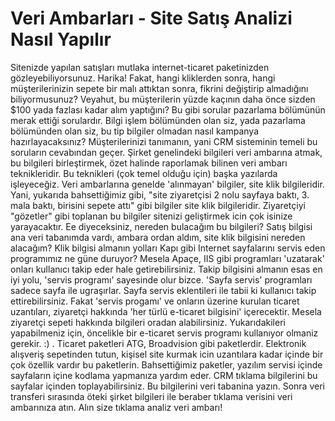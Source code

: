 # Veri Ambarları - Site Satış Analizi Nasıl Yapılır

Sitenizde yapılan satışları mutlaka internet-ticaret paketinizden
gözleyebiliyorsunuz. Harika! Fakat, hangi kliklerden sonra, hangi
müşterilerinizin sepete bir malı attıktan sonra, fikrini değiştirip
almadığını biliyormusunuz? Veyahut, bu müşterilerin yüzde kaçının daha
önce sizden $100 yada fazlası kadar alım yaptığını?  Bu gibi sorular
pazarlama bölümünün merak ettiği sorulardır. Bilgi işlem bölümünden
olan siz, yada pazarlama bölümünden olan siz, bu tip bilgiler olmadan
nasıl kampanya hazırlayacaksınız? Müşterilerinizi tanımanın, yani CRM
sisteminin temeli bu soruların cevabından geçer.  Şirket genelindeki
bilgileri veri ambarına atmak, bu bilgileri birleştirmek, özet halinde
raporlamak bilinen veri ambarı teknikleridir. Bu teknikleri (çok temel
olduğu için) başka yazılarda işleyeceğiz.  Veri ambarlarına genelde
'alınmayan' bilgiler, site klik bilgileridir. Yani, yukarıda
bahsettiğimiz gibi, "site ziyaretçisi 2 nolu sayfaya baktı, 3. mala
baktı, birisini sepete attı" gibi bilgiler site klik bilgileridir.
Ziyaretçiyi "gözetler" gibi toplanan bu bilgiler sitenizi geliştirmek
icin çok isinize yarayacaktır.  Ee diyeceksiniz, nereden bulacağım bu
bilgileri? Satış bilgisi ana veri tabanımda vardı, ambara ordan aldım,
site klik bilgisini nereden alacağım?  Klik bilgisi almanın yolları
Kapı gibi Internet sayfalarını servis eden programımız ne güne
duruyor? Mesela Apaçe, IIS gibi programları 'uzatarak' onları
kullanıcı takip eder hale getirebilirsiniz.  Takip bilgisini almanın
esas en iyi yolu, 'servis programı' sayesinde olur bizce. 'Sayfa
servis' programları sadece sayfa ile ugraşırlar. Sayfa servis
eklentileri ile tabii ki kullanıcı takip ettirebilirsiniz. Fakat
'servis progamı' ve onların üzerine kurulan ticaret uzantıları,
ziyaretçi hakkında 'her türlü e-ticaret bilgisini' içerecektir. Mesela
ziyaretçi sepeti hakkında bilgileri oradan alabilirsiniz.
Yukarıdakileri yapabilmeniz için, öncelikle bir e-ticaret servis
programı kullanıyor olmaniz gerekir. :) . Ticaret paketleri ATG,
Broadvision gibi paketlerdir. Elektronik alışveriş sepetinden tutun,
kişisel site kurmak icin uzantılara kadar içinde bir çok özellik
vardır bu paketlerin.  Bahsettiğimiz paketler, yazılım servisi içinde
sayfaların içine kodlama yapmanıza yardım eder. CRM tıklama
bilgilerini bu sayfalar içinden toplayabilirsiniz. Bu bilgilerini veri
tabanina yazın. Sonra veri transferi sırasında öteki şirket bilgileri
ile beraber tıklama verisini veri ambarınıza atın. Alın size tıklama
analiz veri ambarı!




